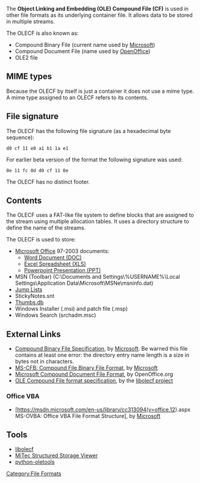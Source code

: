 The **Object Linking and Embedding (OLE) Compound File (CF)** is used in
other file formats as its underlying container file. It allows data to
be stored in multiple streams.

The OLECF is also known as:

- Compound Binary File (current name used by
  [Microsoft](Microsoft "wikilink"))
- Compound Document File (name used by
  [OpenOffice](OpenOffice "wikilink"))
- OLE2 file

## MIME types

Because the OLECF by itself is just a container it does not use a mime
type. A mime type assigned to an OLECF refers to its contents.

## File signature

The OLECF has the following file signature (as a hexadecimal byte
sequence):

    d0 cf 11 e0 a1 b1 1a e1

For earlier beta version of the format the following signature was used:

    0e 11 fc 0d d0 cf 11 0e

The OLECF has no distinct footer.

## Contents

The OLECF uses a FAT-like file system to define blocks that are assigned
to the stream using multiple allocation tables. It uses a directory
structure to define the name of the streams.

The OLECF is used to store:

- [Microsoft Office](Microsoft_Office "wikilink") 97-2003 documents:
  - [Word Document (DOC)](Word_Document_(DOC) "wikilink")
  - [Excel Spreadsheet (XLS)](Excel_Spreadsheet_(XLS) "wikilink")
  - [Powerpoint Presentation
    (PPT)](Powerpoint_Presentation_(PPT) "wikilink")
- MSN (Toolbar) (C:\Documents and Settings\\%USERNAME%\Local
  Settings\Application Data\Microsoft\MSNe\msninfo.dat)
- [Jump Lists](Jump_Lists "wikilink")
- StickyNotes.snt
- [Thumbs.db](Thumbs.db "wikilink")
- Windows Installer (.msi) and patch file (.msp)
- Windows Search (srchadm.msc)

## External Links

- [Compound Binary File
  Specification](http://download.microsoft.com/download/0/B/E/0BE8BDD7-E5E8-422A-ABFD-4342ED7AD886/WindowsCompoundBinaryFileFormatSpecification.pdf),
  by [Microsoft](Microsoft "wikilink"). Be warned this file contains at
  least one error: the directory entry name length is a size in bytes
  not in characters.
- [MS-CFB: Compound File Binary File
  Format](http://msdn.microsoft.com/en-us/library/dd942138.aspx), by
  [Microsoft](Microsoft "wikilink")
- [Microsoft Compound Document File
  Format](http://www.openoffice.org/sc/compdocfileformat.pdf), by
  OpenOffice.org
- [OLE Compound File format
  specification](https://googledrive.com/host/0B3fBvzttpiiSS0hEb0pjU2h6a2c/OLE%20Compound%20File%20format.pdf),
  by the [libolecf project](libolecf "wikilink")

### Office VBA

- \[<https://msdn.microsoft.com/en-us/library/cc313094(v=office.12>).aspx
  MS-OVBA: Office VBA File Format Structure\], by
  [Microsoft](Microsoft "wikilink")

## Tools

- [libolecf](libolecf "wikilink")
- [MiTec Structured Storage Viewer](http://www.mitec.cz/ssv.html)
- [python-oletools](https://bitbucket.org/decalage/oletools)

[Category:File Formats](Category:File_Formats "wikilink")